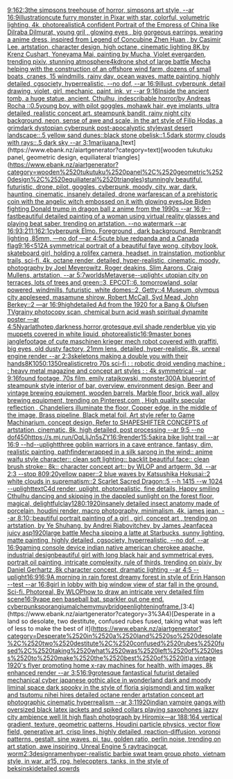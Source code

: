 [9:16](https://www.ebank.nz/aiartgenerator?category=9%3A16)[2:3](https://www.ebank.nz/aiartgenerator?category=2%3A3)[the simpsons treehouse of horror, simpsons art style, --ar 16:9](https://www.ebank.nz/aiartgenerator?category=the%2520simpsons%2520treehouse%2520of%2520horror%2C%2520simpsons%2520art%2520style%2C%2520--ar%252016%3A9)[illustration](https://www.ebank.nz/aiartgenerator?category=illustration)[cute furry monster in Pixar with star, colorful, volumetric lighting, 4k, photorealistic](https://www.ebank.nz/aiartgenerator?category=cute%2520furry%2520monster%2520in%2520Pixar%2520with%2520star%2C%2520colorful%2C%2520volumetric%2520lighting%2C%25204k%2C%2520photorealistic)[A confident Portrait of the Empress of China like Dilraba Dilmurat,  young gril , glowing eyes , big gorgeous earrings, wearing a anime dress, inspired from Legend of Concubine Zhen Huan , by Casimir Lee, artstation, character design, high octane, cinematic lighting 8K,by Krenz Cushart, Yoneyama Mai, painting by Mucha, Violet evergarden, trending pixiv, stunning atmosphere](https://www.ebank.nz/aiartgenerator?category=A%2520confident%2520Portrait%2520of%2520the%2520Empress%2520of%2520China%2520like%2520Dilraba%2520Dilmurat%2C%2520%2520young%2520gril%2520%2C%2520glowing%2520eyes%2520%2C%2520big%2520gorgeous%2520earrings%2C%2520wearing%2520a%2520anime%2520dress%2C%2520inspired%2520from%2520Legend%2520of%2520Concubine%2520Zhen%2520Huan%2520%2C%2520by%2520Casimir%2520Lee%2C%2520artstation%2C%2520character%2520design%2C%2520high%2520octane%2C%2520cinematic%2520lighting%25208K%2Cby%2520Krenz%2520Cushart%2C%2520Yoneyama%2520Mai%2C%2520painting%2520by%2520Mucha%2C%2520Violet%2520evergarden%2C%2520trending%2520pixiv%2C%2520stunning%2520atmosphere)[4k](https://www.ebank.nz/aiartgenerator?category=4k)[drone shot of large battle Mecha helping with the construction of an offshore wind farm, dozens of small boats, cranes, 15 windmills, rainy day, ocean waves, matte painting, highly detailed, cgsociety, hyperrealistic, --no dof, --ar 16:9](https://www.ebank.nz/aiartgenerator?category=drone%2520shot%2520of%2520large%2520battle%2520Mecha%2520helping%2520with%2520the%2520construction%2520of%2520an%2520offshore%2520wind%2520farm%2C%2520dozens%2520of%2520small%2520boats%2C%2520cranes%2C%252015%2520windmills%2C%2520rainy%2520day%2C%2520ocean%2520waves%2C%2520matte%2520painting%2C%2520highly%2520detailed%2C%2520cgsociety%2C%2520hyperrealistic%2C%2520--no%2520dof%2C%2520--ar%252016%3A9)[illust, cyberpunk, detail drawing, violet, girl, mechanic, paint, ink, vr --ar 9:16](https://www.ebank.nz/aiartgenerator?category=illust%2C%2520cyberpunk%2C%2520detail%2520drawing%2C%2520violet%2C%2520girl%2C%2520mechanic%2C%2520paint%2C%2520ink%2C%2520vr%2520--ar%25209%3A16)[Inside the ancient tomb, a huge statue, ancient, Cthulhu, indescribable horror/by Andreas Rocha ::0.5](https://www.ebank.nz/aiartgenerator?category=Inside%2520the%2520ancient%2520tomb%2C%2520a%2520huge%2520statue%2C%2520ancient%2C%2520Cthulhu%2C%2520indescribable%2520horror/by%2520Andreas%2520Rocha%2520%3A%3A0.5)[young boy, with pilot goggles, mohawk hair, eye implants, ultra detailed, realistic concept art. steampunk bandit, rainy night city background, neon, sense of awe and scale, in the art style of Filip Hodas, a grimdark dystopian cyberpunk post-apocalyptic style](https://www.ebank.nz/aiartgenerator?category=young%2520boy%2C%2520with%2520pilot%2520goggles%2C%2520mohawk%2520hair%2C%2520eye%2520implants%2C%2520ultra%2520detailed%2C%2520realistic%2520concept%2520art.%2520steampunk%2520bandit%2C%2520rainy%2520night%2520city%2520background%2C%2520neon%2C%2520sense%2520of%2520awe%2520and%2520scale%2C%2520in%2520the%2520art%2520style%2520of%2520Filip%2520Hodas%2C%2520a%2520grimdark%2520dystopian%2520cyberpunk%2520post-apocalyptic%2520style)[vast desert landscape::.5 yellow sand dunes::black stone obelisk::1.5dark stormy clouds with rays::.5 dark sky --ar 3:1](https://www.ebank.nz/aiartgenerator?category=vast%2520desert%2520landscape%3A%3A.5%2520yellow%2520sand%2520dunes%3A%3Ablack%2520stone%2520obelisk%3A%3A1.5dark%2520stormy%2520clouds%2520with%2520rays%3A%3A.5%2520dark%2520sky%2520--ar%25203%3A1)[marijuana.](https://www.ebank.nz/aiartgenerator?category=marijuana.)[text](https://www.ebank.nz/aiartgenerator?category=text)[wooden tukutuku panel, geometric design, equiliateral triangles](https://www.ebank.nz/aiartgenerator?category=wooden%2520tukutuku%2520panel%2C%2520geometric%2520design%2C%2520equiliateral%2520triangles)[stunningly beautiful, futuristic, drone, pilot, goggles, cyberpunk, moody, city, war, dark, haunting, cinematic, insanely detailed, drone warfare](https://www.ebank.nz/aiartgenerator?category=stunningly%2520beautiful%2C%2520futuristic%2C%2520drone%2C%2520pilot%2C%2520goggles%2C%2520cyberpunk%2C%2520moody%2C%2520city%2C%2520war%2C%2520dark%2C%2520haunting%2C%2520cinematic%2C%2520insanely%2520detailed%2C%2520drone%2520warfare)[scan of a prehistoric coin with the angelic witch embossed on it with glowing eyes](https://www.ebank.nz/aiartgenerator?category=scan%2520of%2520a%2520prehistoric%2520coin%2520with%2520the%2520angelic%2520witch%2520embossed%2520on%2520it%2520with%2520glowing%2520eyes)[Joe Biden fighting Donald trump in dragon ball z anime from the 1990s --ar 16:9](https://www.ebank.nz/aiartgenerator?category=Joe%2520Biden%2520fighting%2520Donald%2520trump%2520in%2520dragon%2520ball%2520z%2520anime%2520from%2520the%25201990s%2520--ar%252016%3A9)[--fast](https://www.ebank.nz/aiartgenerator?category=--fast)[beautiful detailed painting of a woman using virtual reality glasses and playing beat saber. trending on artstation. --no watermark --ar 16:9](https://www.ebank.nz/aiartgenerator?category=beautiful%2520detailed%2520painting%2520of%2520a%2520woman%2520using%2520virtual%2520reality%2520glasses%2520and%2520playing%2520beat%2520saber.%2520trending%2520on%2520artstation.%2520--no%2520watermark%2520--ar%252016%3A9)[3:2](https://www.ebank.nz/aiartgenerator?category=3%3A2)[11:16](https://www.ebank.nz/aiartgenerator?category=11%3A16)[2:1](https://www.ebank.nz/aiartgenerator?category=2%3A1)[cyberpunk Elmo. Foreground , dark background, Rembrandt lighting ,85mm, —no dof —ar 4:5](https://www.ebank.nz/aiartgenerator?category=cyberpunk%2520Elmo.%2520Foreground%2520%2C%2520dark%2520background%2C%2520Rembrandt%2520lighting%2520%2C85mm%2C%2520%E2%80%94no%2520dof%2520%E2%80%94ar%25204%3A5)[cute blue redpanda and a Canada flag](https://www.ebank.nz/aiartgenerator?category=cute%2520blue%2520redpanda%2520and%2520a%2520Canada%2520flag)[9:16](https://www.ebank.nz/aiartgenerator?category=9%3A16)[<512](https://www.ebank.nz/aiartgenerator?category=%3C512)[A symmetrical portrait of a beautiful faye wong, cityboy look, skateboard girl, holding a rolifex camera, headset, in trainstation, motionblur trails, sci-fi, 4k, octane render, detailed, hyper-realistic, cinematic, moody, photography by Joel Meyerowitz, Roger deakins, Slim Aarons, Craig Mullens, artstation, --ar 5:7](https://www.ebank.nz/aiartgenerator?category=A%2520symmetrical%2520portrait%2520of%2520a%2520beautiful%2520faye%2520wong%2C%2520cityboy%2520look%2C%2520skateboard%2520girl%2C%2520holding%2520a%2520rolifex%2520camera%2C%2520headset%2C%2520in%2520trainstation%2C%2520motionblur%2520trails%2C%2520sci-fi%2C%25204k%2C%2520octane%2520render%2C%2520detailed%2C%2520hyper-realistic%2C%2520cinematic%2C%2520moody%2C%2520photography%2520by%2520Joel%2520Meyerowitz%2C%2520Roger%2520deakins%2C%2520Slim%2520Aarons%2C%2520Craig%2520Mullens%2C%2520artstation%2C%2520--ar%25205%3A7)[worlds](https://www.ebank.nz/aiartgenerator?category=worlds)[Metaverse](https://www.ebank.nz/aiartgenerator?category=Metaverse)[--uplight](https://www.ebank.nz/aiartgenerator?category=--uplight)[< utopian city on terraces, lots of trees and green::3, EPCOT::6, tomorrowland, solar powered, windmills, futuristic, white domes::2, Getty::4 Museum, olympus city appleseed, masamune shirow, Robert McCall, Syd Mead, John Berkey::2 —ar 16:9](https://www.ebank.nz/aiartgenerator?category=%3C%2520utopian%2520city%2520on%2520terraces%2C%2520lots%2520of%2520trees%2520and%2520green%3A%3A3%2C%2520EPCOT%3A%3A6%2C%2520tomorrowland%2C%2520solar%2520powered%2C%2520windmills%2C%2520futuristic%2C%2520white%2520domes%3A%3A2%2C%2520Getty%3A%3A4%2520Museum%2C%2520olympus%2520city%2520appleseed%2C%2520masamune%2520shirow%2C%2520Robert%2520McCall%2C%2520Syd%2520Mead%2C%2520John%2520Berkey%3A%3A2%2520%E2%80%94ar%252016%3A9)[highdetailed Ad from the 1920 for a Bang & Olufsen TV](https://www.ebank.nz/aiartgenerator?category=highdetailed%2520Ad%2520from%2520the%25201920%2520for%2520a%2520Bang%2520%26%2520Olufsen%2520TV)[grainy photocopy scan, chemical burn acid wash spiritual dynamite poster —ar 4:5](https://www.ebank.nz/aiartgenerator?category=grainy%2520photocopy%2520scan%2C%2520chemical%2520burn%2520acid%2520wash%2520spiritual%2520dynamite%2520poster%2520%E2%80%94ar%25204%3A5)[Nyarlathotep,darkness,horror,grotesque,evil,shade,render](https://www.ebank.nz/aiartgenerator?category=Nyarlathotep%2Cdarkness%2Chorror%2Cgrotesque%2Cevil%2Cshade%2Crender)[blue yip yip muppets covered in white liquid, photorealistic](https://www.ebank.nz/aiartgenerator?category=blue%2520yip%2520yip%2520muppets%2520covered%2520in%2520white%2520liquid%2C%2520photorealistic)[](https://www.ebank.nz/aiartgenerator?category=)[16:9](https://www.ebank.nz/aiartgenerator?category=16%3A9)[master bones jangle](https://www.ebank.nz/aiartgenerator?category=master%2520bones%2520jangle)[footage of cute maschinen krieger mech robot covered with graffiti, big eyes, old dusty factory, 21mm lens, detailed, hyper-realistic, 8k, unreal engine render --ar 2:3](https://www.ebank.nz/aiartgenerator?category=footage%2520of%2520cute%2520maschinen%2520krieger%2520mech%2520robot%2520covered%2520with%2520graffiti%2C%2520big%2520eyes%2C%2520old%2520dusty%2520factory%2C%252021mm%2520lens%2C%2520detailed%2C%2520hyper-realistic%2C%25208k%2C%2520unreal%2520engine%2520render%2520--ar%25202%3A3)[skeletons making a double you with their hands](https://www.ebank.nz/aiartgenerator?category=skeletons%2520making%2520a%2520double%2520you%2520with%2520their%2520hands)[8K](https://www.ebank.nz/aiartgenerator?category=8K)[1050:1350](https://www.ebank.nz/aiartgenerator?category=1050%3A1350)[realistic](https://www.ebank.nz/aiartgenerator?category=realistic)[retro 70s sci-fi : : robotic droid vending machine : : heavy metal magazine and concept art styles : : 4k symmetrical --ar 9:16](https://www.ebank.nz/aiartgenerator?category=retro%252070s%2520sci-fi%2520%3A%2520%3A%2520robotic%2520droid%2520vending%2520machine%2520%3A%2520%3A%2520heavy%2520metal%2520magazine%2520and%2520concept%2520art%2520styles%2520%3A%2520%3A%25204k%2520symmetrical%2520--ar%25209%3A16)[found footage, 70s film, emily ratajkowski, monster](https://www.ebank.nz/aiartgenerator?category=found%2520footage%2C%252070s%2520film%2C%2520emily%2520ratajkowski%2C%2520monster)[300](https://www.ebank.nz/aiartgenerator?category=300)[A blueprint of steampunk style interior of bar,  overview, environment  design,  Beer and vintage brewing equipment, wooden barrels,  Marble floor, brick wall, alloy brewing equipment, trending on Pinterest.com  , High quality specular reflection ,  Chandeliers illuminate the floor, Copper  edge, in the middle of the image, Brass pipeline,  Black metal foil,  Art style refer to Game Machinarium.  concept design, Refer to SHAPESHIFTER CONCEPTS  of artstation, cinematic,  8k, high detailed,  post processing    --ar 9:5   --no dof](https://www.ebank.nz/aiartgenerator?category=A%2520blueprint%2520of%2520steampunk%2520style%2520interior%2520of%2520bar%2C%2520%2520overview%2C%2520environment%2520%2520design%2C%2520%2520Beer%2520and%2520vintage%2520brewing%2520equipment%2C%2520wooden%2520barrels%2C%2520%2520Marble%2520floor%2C%2520brick%2520wall%2C%2520alloy%2520brewing%2520equipment%2C%2520trending%2520on%2520Pinterest.com%2520%2520%2C%2520High%2520quality%2520specular%2520reflection%2520%2C%2520%2520Chandeliers%2520illuminate%2520the%2520floor%2C%2520Copper%2520%2520edge%2C%2520in%2520the%2520middle%2520of%2520the%2520image%2C%2520Brass%2520pipeline%2C%2520%2520Black%2520metal%2520foil%2C%2520%2520Art%2520style%2520refer%2520to%2520Game%2520Machinarium.%2520%2520concept%2520design%2C%2520Refer%2520to%2520SHAPESHIFTER%2520CONCEPTS%2520%2520of%2520artstation%2C%2520cinematic%2C%2520%25208k%2C%2520high%2520detailed%2C%2520%2520post%2520processing%2520%2520%2520%2520--ar%25209%3A5%2520%2520%2520--no%2520dof)[450](https://www.ebank.nz/aiartgenerator?category=450)[<https://s.mj.run/OqLljJn5sZY>](https://www.ebank.nz/aiartgenerator?category=%3Chttps%3A//s.mj.run/OqLljJn5sZY%3E)[16:9](https://www.ebank.nz/aiartgenerator?category=16%3A9)[render](https://www.ebank.nz/aiartgenerator?category=render)[15:5](https://www.ebank.nz/aiartgenerator?category=15%3A5)[akira bike light trail --ar 16:9 --hd](https://www.ebank.nz/aiartgenerator?category=akira%2520bike%2520light%2520trail%2520--ar%252016%3A9%2520--hd)[--uplight](https://www.ebank.nz/aiartgenerator?category=--uplight)[three goblin warriors in a cave entrance, fantasy, dim, realistic painting, pathfinder](https://www.ebank.nz/aiartgenerator?category=three%2520goblin%2520warriors%2520in%2520a%2520cave%2520entrance%2C%2520fantasy%2C%2520dim%2C%2520realistic%2520painting%2C%2520pathfinder)[wrapped in a silk sarong in the wind:: anime waifu style character:: clean soft lighting:: backlit beautiful face:: clean brush stroke:: 8k:: character concept art:: by WLOP and artgerm, 3d, --ar 2:3 --stop 80](https://www.ebank.nz/aiartgenerator?category=wrapped%2520in%2520a%2520silk%2520sarong%2520in%2520the%2520wind%3A%3A%2520anime%2520waifu%2520style%2520character%3A%3A%2520clean%2520soft%2520lighting%3A%3A%2520backlit%2520beautiful%2520face%3A%3A%2520clean%2520brush%2520stroke%3A%3A%25208k%3A%3A%2520character%2520concept%2520art%3A%3A%2520by%2520WLOP%2520and%2520artgerm%2C%25203d%2C%2520--ar%25202%3A3%2520--stop%252080)[9:20](https://www.ebank.nz/aiartgenerator?category=9%3A20)[yellow paper::2 blue waves by Katsushika Hokusai::2 white clouds in suprematism::2 Scarlet Sacred Dragon::5 --h 1415 --w 1024 --uplight](https://www.ebank.nz/aiartgenerator?category=yellow%2520paper%3A%3A2%2520blue%2520waves%2520by%2520Katsushika%2520Hokusai%3A%3A2%2520white%2520clouds%2520in%2520suprematism%3A%3A2%2520Scarlet%2520Sacred%2520Dragon%3A%3A5%2520--h%25201415%2520--w%25201024%2520--uplight)[text](https://www.ebank.nz/aiartgenerator?category=text)[C4d render, uplight, photorealistic, fine details, Happy smiling Cthulhu dancing and skipping in the dappled sunlight on the forest floor, magical, delightful](https://www.ebank.nz/aiartgenerator?category=C4d%2520render%2C%2520uplight%2C%2520photorealistic%2C%2520fine%2520details%2C%2520Happy%2520smiling%2520Cthulhu%2520dancing%2520and%2520skipping%2520in%2520the%2520dappled%2520sunlight%2520on%2520the%2520forest%2520floor%2C%2520magical%2C%2520delightful)[clay](https://www.ebank.nz/aiartgenerator?category=clay)[1280:1920](https://www.ebank.nz/aiartgenerator?category=1280%3A1920)[insanely detailed insect anatomy made of porcelain, houdini render, macro photography, minimalism, 4k, james jean, --ar 8:10](https://www.ebank.nz/aiartgenerator?category=insanely%2520detailed%2520insect%2520anatomy%2520made%2520of%2520porcelain%2C%2520houdini%2520render%2C%2520macro%2520photography%2C%2520minimalism%2C%25204k%2C%2520james%2520jean%2C%2520--ar%25208%3A10)[::](https://www.ebank.nz/aiartgenerator?category=%3A%3A)[beautiful portrait painting of a girl , girl, concept art , trending on artstation, by Ye Shuhang, by Andrei Riabovitchev, by James Jean](https://www.ebank.nz/aiartgenerator?category=beautiful%2520portrait%2520painting%2520of%2520a%2520girl%2520%2C%2520girl%2C%2520concept%2520art%2520%2C%2520trending%2520on%2520artstation%2C%2520by%2520Ye%2520Shuhang%2C%2520by%2520Andrei%2520Riabovitchev%2C%2520by%2520James%2520Jean)[face](https://www.ebank.nz/aiartgenerator?category=face)[a juicy asp](https://www.ebank.nz/aiartgenerator?category=a%2520juicy%2520asp)[1920](https://www.ebank.nz/aiartgenerator?category=1920)[large battle Mecha sipping a latte at Starbucks, sunny lighting, matte painting, highly detailed, cgsociety, hyperrealistic, --no dof, --ar 16:9](https://www.ebank.nz/aiartgenerator?category=large%2520battle%2520Mecha%2520sipping%2520a%2520latte%2520at%2520Starbucks%2C%2520sunny%2520lighting%2C%2520matte%2520painting%2C%2520highly%2520detailed%2C%2520cgsociety%2C%2520hyperrealistic%2C%2520--no%2520dof%2C%2520--ar%252016%3A9)[gaming console device indian native american cherokee apache, industrial design](https://www.ebank.nz/aiartgenerator?category=gaming%2520console%2520device%2520indian%2520native%2520american%2520cherokee%2520apache%2C%2520industrial%2520design)[beautiful girl with long black hair and symmetrical eyes, portrait,oil painting, intricate complexity, rule of thirds, trending on pixiv, by Daniel Gerhartz ,8k character concept, dramatic lighting --ar 4:5 --uplight](https://www.ebank.nz/aiartgenerator?category=beautiful%2520girl%2520with%2520long%2520black%2520hair%2520and%2520symmetrical%2520eyes%2C%2520portrait%2Coil%2520painting%2C%2520intricate%2520complexity%2C%2520rule%2520of%2520thirds%2C%2520trending%2520on%2520pixiv%2C%2520by%2520Daniel%2520Gerhartz%2520%2C8k%2520character%2520concept%2C%2520dramatic%2520lighting%2520--ar%25204%3A5%2520--uplight)[16:9](https://www.ebank.nz/aiartgenerator?category=16%3A9)[16:9](https://www.ebank.nz/aiartgenerator?category=16%3A9)[A morning in rain forest dreamy forest in style of Erin Hanson --test --ar 16:8](https://www.ebank.nz/aiartgenerator?category=A%2520morning%2520in%2520rain%2520forest%2520dreamy%2520forest%2520in%2520style%2520of%2520Erin%2520Hanson%2520--test%2520--ar%252016%3A8)[girl in lobby with big window view of star fall in the ground. Sci-fi. Photoreal, By WLOP](https://www.ebank.nz/aiartgenerator?category=girl%2520in%2520lobby%2520with%2520big%2520window%2520view%2520of%2520star%2520fall%2520in%2520the%2520ground.%2520Sci-fi.%2520Photoreal%2C%2520By%2520WLOP)[how to draw an intricate very detailed film scene](https://www.ebank.nz/aiartgenerator?category=how%2520to%2520draw%2520an%2520intricate%2520very%2520detailed%2520film%2520scene)[16:9](https://www.ebank.nz/aiartgenerator?category=16%3A9)[vape pen baseball bat. sparkler out one end. cyberpunk](https://www.ebank.nz/aiartgenerator?category=vape%2520pen%2520baseball%2520bat.%2520sparkler%2520out%2520one%2520end.%2520cyberpunk)[sporangium](https://www.ebank.nz/aiartgenerator?category=sporangium)[alchemy](https://www.ebank.nz/aiartgenerator?category=alchemy)[muybridge](https://www.ebank.nz/aiartgenerator?category=muybridge)[enlightening](https://www.ebank.nz/aiartgenerator?category=enlightening)[frame.](https://www.ebank.nz/aiartgenerator?category=frame.)[3:4](https://www.ebank.nz/aiartgenerator?category=3%3A4)[Desperate in a land so desolate, two destitute, confused rubes fused, taking what was left of less to make the best of it](https://www.ebank.nz/aiartgenerator?category=Desperate%2520in%2520a%2520land%2520so%2520desolate%2C%2520two%2520destitute%2C%2520confused%2520rubes%2520fused%2C%2520taking%2520what%2520was%2520left%2520of%2520less%2520to%2520make%2520the%2520best%2520of%2520it)[a vintage 1920's flyer promoting home x-ray machines for health, with images, 8k enhanced render --ar 3:5](https://www.ebank.nz/aiartgenerator?category=a%2520vintage%25201920%27s%2520flyer%2520promoting%2520home%2520x-ray%2520machines%2520for%2520health%2C%2520with%2520images%2C%25208k%2520enhanced%2520render%2520--ar%25203%3A5)[16:9](https://www.ebank.nz/aiartgenerator?category=16%3A9)[](https://www.ebank.nz/aiartgenerator?category=)[grotesque fantastical futurist detailed mechanical cyber japanese gothic alice in wonderland dark and moody liminal space dark spooky in the style of floria sigismondi and tim walker and tsutomu nihei hires detailed octane render artstation concept art photographic cinematic hyperrealism --ar 3:1](https://www.ebank.nz/aiartgenerator?category=grotesque%2520fantastical%2520futurist%2520detailed%2520mechanical%2520cyber%2520japanese%2520gothic%2520alice%2520in%2520wonderland%2520dark%2520and%2520moody%2520liminal%2520space%2520dark%2520spooky%2520in%2520the%2520style%2520of%2520floria%2520sigismondi%2520and%2520tim%2520walker%2520and%2520tsutomu%2520nihei%2520hires%2520detailed%2520octane%2520render%2520artstation%2520concept%2520art%2520photographic%2520cinematic%2520hyperrealism%2520--ar%25203%3A1)[1920](https://www.ebank.nz/aiartgenerator?category=1920)[indian  vampire gangs with oversized black latex jackets and spiked  collars playing saxophones jazzy city ambience well lit high flash photograph by Hiromix](https://www.ebank.nz/aiartgenerator?category=indian%2520%2520vampire%2520gangs%2520with%2520oversized%2520black%2520latex%2520jackets%2520and%2520spiked%2520%2520collars%2520playing%2520saxophones%2520jazzy%2520city%2520ambience%2520well%2520lit%2520high%2520flash%2520photograph%2520by%2520Hiromix)[—ar 188:164 vertical gradient, texture, geometric patterns, Houdini particle physics, vector flow field, generative art, crisp lines, highly detailed, reaction-diffusion, voronoi patterns, gestalt, sine waves, pi, tau, golden ratio, perlin noise, trending on art station, awe inspiring, Unreal Engine 5 raytracing](https://www.ebank.nz/aiartgenerator?category=%E2%80%94ar%2520188%3A164%2520vertical%2520gradient%2C%2520texture%2C%2520geometric%2520patterns%2C%2520Houdini%2520particle%2520physics%2C%2520vector%2520flow%2520field%2C%2520generative%2520art%2C%2520crisp%2520lines%2C%2520highly%2520detailed%2C%2520reaction-diffusion%2C%2520voronoi%2520patterns%2C%2520gestalt%2C%2520sine%2520waves%2C%2520pi%2C%2520tau%2C%2520golden%2520ratio%2C%2520perlin%2520noise%2C%2520trending%2520on%2520art%2520station%2C%2520awe%2520inspiring%2C%2520Unreal%2520Engine%25205%2520raytracing)[cat, worm](https://www.ebank.nz/aiartgenerator?category=cat%2C%2520worm)[2:3](https://www.ebank.nz/aiartgenerator?category=2%3A3)[design](https://www.ebank.nz/aiartgenerator?category=design)[ramen](https://www.ebank.nz/aiartgenerator?category=ramen)[hyper-realistic barbie swat team group photo, vietnam style, in war, ar15, rpg, helecopters, tanks, in the style of beksinski](https://www.ebank.nz/aiartgenerator?category=hyper-realistic%2520barbie%2520swat%2520team%2520group%2520photo%2C%2520vietnam%2520style%2C%2520in%2520war%2C%2520ar15%2C%2520rpg%2C%2520helecopters%2C%2520tanks%2C%2520in%2520the%2520style%2520of%2520beksinski)[detailed,](https://www.ebank.nz/aiartgenerator?category=detailed%2C)[sowrds](https://www.ebank.nz/aiartgenerator?category=sowrds)